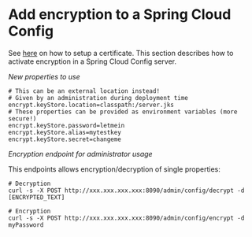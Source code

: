 # Add encryption to a Spring Cloud Config

See [here](/java/crypto) on how to setup a certificate. This section describes how to activate encryption in a Spring Cloud Config server.

*New properties to use*
```
# This can be an external location instead!
# Given by an administration during deployment time
encrypt.keyStore.location=classpath:/server.jks
# These properties can be provided as environment variables (more secure!)
encrypt.keyStore.password=letmein
encrypt.keyStore.alias=mytestkey
encrypt.keyStore.secret=changeme
```

*Encryption endpoint for administrator usage*

This endpoints allows encryption/decryption of single properties:

```
# Decryption
curl -s -X POST http://xxx.xxx.xxx.xxx:8090/admin/config/decrypt -d [ENCRYPTED_TEXT]

# Encryption
curl -s -X POST http://xxx.xxx.xxx.xxx:8090/admin/config/encrypt -d myPassword 
```
